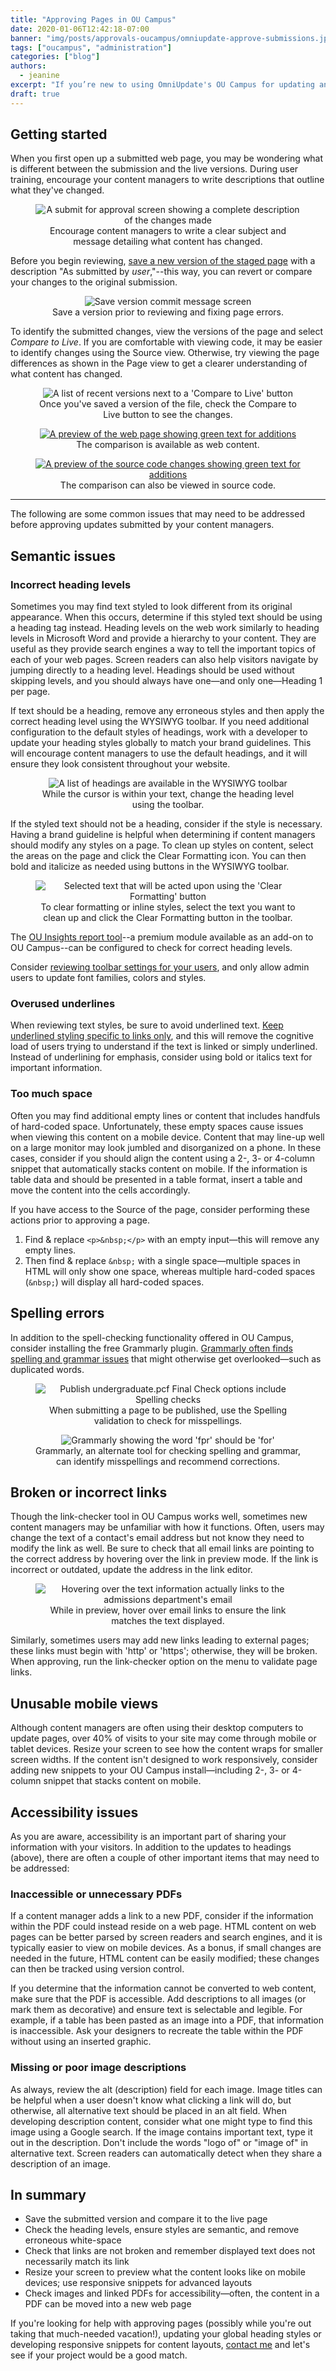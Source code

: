```yaml
---
title: "Approving Pages in OU Campus"
date: 2020-01-06T12:42:18-07:00 
banner: "img/posts/approvals-oucampus/omniupdate-approve-submissions.jpg"
tags: ["oucampus", "administration"]
categories: ["blog"]
authors:
  - jeanine
excerpt: "If you’re new to using OmniUpdate's OU Campus for updating and approving pages for your school's web site, you may be wondering which items need to be checked when reviewing submissions. Learn tips for identifying changes as well as eight common issues that may occur in submitted web pages." 
draft: true
---
```



## Getting started

When you first open up a submitted web page, you may be wondering what is different between the submission and the live versions. During user training, encourage your content managers to write descriptions that outline what they've changed.

<figure style="text-align: center">
<img src="/img/posts/approvals-oucampus/submit-for-approval.jpg" alt="A submit for approval screen showing a complete description of the changes made">
<figcaption>Encourage content managers to write a clear subject and message detailing what content has changed.</figcaption>
</figure>


Before you begin reviewing, [save a new version of the staged page](https://support.omniupdate.com/learn-ou-campus/pages-files/review/versions.html) with a description "As submitted by *user*,"--this way, you can revert or compare your changes to the original submission.
 
<figure style="text-align: center">
<img src="/img/posts/approvals-oucampus/submit-for-approval-save-version.jpg" alt="Save version commit message screen">
<figcaption>Save a version prior to reviewing and fixing page errors.</figcaption>
</figure>


To identify the submitted changes, view the versions of the page and select *Compare to Live*. If you are comfortable with viewing code, it may be easier to identify changes using the Source view. Otherwise, try viewing the page differences as shown in the Page view to get a clearer understanding of what content has changed.
<figure style="text-align: center">
<img src="/img/posts/approvals-oucampus/compare-live.jpg" alt="A list of recent versions next to a 'Compare to Live' button">
<figcaption>Once you've saved a version of the file, check the Compare to Live button to see the changes.</figcaption>
</figure>
<div class="row">
  <div class="col-sm-12 col-md-6"><figure style="text-align: center">
<a href="/img/posts/approvals-oucampus/compare-live1.jpg"><img src="/img/posts/approvals-oucampus/compare-live1.jpg" alt="A preview of the web page showing green text for additions"></a>
<figcaption>The comparison is available as web content.</figcaption>
</figure></div>
  <div class="col-sm-12 col-md-6"><figure style="text-align: center">
<a href="/img/posts/approvals-oucampus/compare-live2.jpg"><img src="/img/posts/approvals-oucampus/compare-live2.jpg" alt="A preview of the source code changes showing green text for additions"></a>
<figcaption>The comparison can also be viewed in source code.</figcaption>
</figure>
</div>
</div>

--------

The following are some common issues that may need to be addressed before approving updates submitted by your content managers. 

## Semantic issues

### Incorrect heading levels

Sometimes you may find text styled to look different from its original appearance. When this occurs, determine if this styled text should be using a heading tag instead. Heading levels on the web work similarly to heading levels in Microsoft Word and provide a hierarchy to your content. They are useful as they provide search engines a way to tell the important topics of each of your web pages. Screen readers can also help visitors navigate by jumping directly to a heading level. Headings should be used without skipping levels, and you should always have one—and only one—Heading 1 per page. 

If text should be a heading, remove any erroneous styles and then apply the correct heading level using the WYSIWYG toolbar. If you need additional configuration to the default styles of headings, work with a developer to update your heading styles globally to match your brand guidelines. This will encourage content managers to use the default headings, and it will ensure they look consistent throughout your website. 

<figure style="text-align: center">
<img src="/img/posts/approvals-oucampus/change-heading.jpg" alt="A list of headings are available in the WYSIWYG toolbar">
<figcaption>While the cursor is within your text, change the heading level using the toolbar.</figcaption>
</figure>

 
If the styled text should not be a heading, consider if the style is necessary. Having a brand guideline is helpful when determining if content managers should modify any styles on a page. To clean up styles on content, select the areas on the page and click the Clear Formatting icon. You can then bold and italicize as needed using buttons in the WYSIWYG toolbar. 
 
<figure style="text-align: center">
<img src="/img/posts/approvals-oucampus/clear-formatting.jpg" alt="Selected text that will be acted upon using the 'Clear Formatting' button">
<figcaption>To clear formatting or inline styles, select the text you want to clean up and click the Clear Formatting button in the toolbar.</figcaption>
</figure>

The [OU Insights report tool](https://support.omniupdate.com/learn-ou-campus/modules/ou-insights.html)--a premium module available as an add-on to OU Campus--can be configured to check for correct heading levels. 

Consider [reviewing toolbar settings for your users](https://support.omniupdate.com/learn-ou-campus/administration/setup/toolbars.html), and only allow admin users to update font families, colors and styles.

### Overused underlines

When reviewing text styles, be sure to avoid underlined text. [Keep underlined styling specific to links only](https://www.nngroup.com/articles/guidelines-for-visualizing-links/), and this will remove the cognitive load of users trying to understand if the text is linked or simply underlined. Instead of underlining for emphasis, consider using bold or italics text for important information.

### Too much space

Often you may find additional empty lines or content that includes handfuls of hard-coded space. Unfortunately, these empty spaces cause issues when viewing this content on a mobile device.  Content that may line-up well on a large monitor may look jumbled and disorganized on a phone. In these cases, consider if you should align the content using a 2-, 3- or 4-column snippet that automatically stacks content on mobile. If the information is table data and should be presented in a table format, insert a table and move the content into the cells accordingly. 

If you have access to the Source of the page, consider performing these actions prior to approving a page. 

1. Find & replace `<p>&nbsp;</p>` with an empty input—this will remove any empty lines.
2. Then find & replace `&nbsp;` with a single space—multiple spaces in HTML will only show one space, whereas multiple hard-coded spaces (`&nbsp;`) will display all hard-coded spaces.

## Spelling errors

In addition to the spell-checking functionality offered in OU Campus, consider installing the free Grammarly plugin. [Grammarly often finds spelling and grammar issues](https://app.grammarly.com/) that might otherwise get overlooked—such as duplicated words.


<figure style="text-align: center">
<img src="/img/posts/approvals-oucampus/publish-spellcheck2.jpg" alt="Publish undergraduate.pcf Final Check options include Spelling checks">
<figcaption>When submitting a page to be published, use the Spelling validation to check for misspellings.</figcaption>
</figure>

 

<figure style="text-align: center">
<img src="/img/posts/approvals-oucampus/publish-spellcheck3.jpg" alt="Grammarly showing the word 'fpr' should be 'for'">
<figcaption>Grammarly, an alternate tool for checking spelling and grammar, can identify misspellings and recommend corrections.</figcaption>
</figure>

## Broken or incorrect links 

Though the link-checker tool in OU Campus works well, sometimes new content managers may be unfamiliar with how it functions. Often, users may change the text of a contact's email address but not know they need to modify the link as well. Be sure to check that all email links are pointing to the correct address by hovering over the link in preview mode. If the link is incorrect or outdated, update the address in the link editor.
 
<figure style="text-align: center">
<img src="/img/posts/approvals-oucampus/link-difference.jpg" alt="Hovering over the text information actually links to the admissions department's email">
<figcaption>While in preview, hover over email links to ensure the link matches the text displayed.</figcaption>
</figure>

Similarly, sometimes users may add new links leading to external pages; these links must begin with 'http' or 'https'; otherwise, they will be broken. When approving, run the link-checker option on the menu to validate page links.

## Unusable mobile views

Although content managers are often using their desktop computers to update pages, over 40% of visits to your site may come through mobile or tablet devices. Resize your screen to see how the content wraps for smaller screen widths. If the content isn't designed to work responsively, consider adding new snippets to your OU Campus install—including 2-, 3- or 4-column snippet that stacks content on mobile.

## Accessibility issues

As you are aware, accessibility is an important part of sharing your information with your visitors. In addition to the updates to headings (above), there are often a couple of other important items that may need to be addressed:

### Inaccessible or unnecessary PDFs

If a content manager adds a link to a new PDF, consider if the information within the PDF could instead reside on a web page. HTML content on web pages can be better parsed by screen readers and search engines, and it is typically easier to view on mobile devices. As a bonus, if small changes are needed in the future, HTML content can be easily modified; these changes can then be tracked using version control. 

If you determine that the information cannot be converted to web content, make sure that the PDF is accessible. Add descriptions to all images (or mark them as decorative) and ensure text is selectable and legible. For example, if a table has been pasted as an image into a PDF, that information is inaccessible. Ask your designers to recreate the table within the PDF without using an inserted graphic.

### Missing or poor image descriptions

As always, review the alt (description) field for each image. Image titles can be helpful when a user doesn't know what clicking a link will do, but otherwise, all alternative text should be placed in an alt field. When developing description content, consider what one might type to find this image using a Google search. If the image contains important text, type it out in the description. Don't include the words "logo of" or "image of" in alternative text. Screen readers can automatically detect when they share a description of an image.

## In summary

- Save the submitted version and compare it to the live page
- Check the heading levels, ensure styles are semantic, and remove erroneous white-space
- Check that links are not broken and remember displayed text does not necessarily match its link
- Resize your screen to preview what the content looks like on mobile devices; use responsive snippets for advanced layouts
- Check images and linked PDFs for accessibility—often, the content in a PDF can be moved into a new web page

If you're looking for help with approving pages (possibly while you're out taking that much-needed vacation!), updating your global heading styles or developing responsive snippets for content layouts, [contact me](/contact/) and let's see if your project would be a good match.